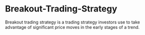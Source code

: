 # Breakout-Trading-Strategy
Breakout trading strategy is a trading strategy investors use to take advantage of significant price moves in the early stages of a trend.
